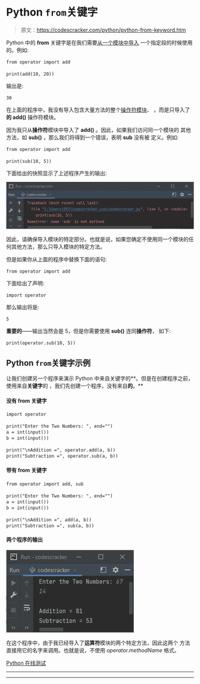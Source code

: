 # Python `from`关键字

> 原文：<https://codescracker.com/python/python-from-keyword.htm>

Python 中的 **from** 关键字是在我们需要[从一个模块中导入](/python/python-import-statement.htm) 一个指定段的时候使用的。例如:

```
from operator import add

print(add(10, 20))
```

输出是:

```
30
```

在上面的程序中，我没有导入包含大量方法的整个[操作符模块](/python/python-operator-module.htm)、 ，而是只导入了**的 add()** 操作符模块。

因为我只从**操作符**模块中导入了 **add()** 。因此，如果我们访问同一个模块的 其他方法，如 **sub()** ，那么我们将得到一个错误，表明 **sub** 没有被 定义。例如:

```
from operator import add

print(sub(10, 5))
```

下面给出的快照显示了上述程序产生的输出:

![python from keyword](img/1ab8c3ee37ee4986feb867f4a3606f81.png)

因此，请确保导入模块的特定部分。也就是说，如果您确定不使用同一个模块的任何其他方法，那么只导入模块的特定方法。

但是如果你从上面的程序中替换下面的语句:

```
from operator import add
```

下面给出了声明:

```
import operator
```

那么输出将是:

```
5
```

**重要的**——输出当然会是 5，但是你需要使用 **sub()** 连同**操作符**， 如下:

```
print(operator.sub(10, 5))
```

## Python `from`关键字示例

让我们创建另一个程序来演示 Python 中来自关键字的**。但是在创建程序之前，使用来自**关键字**的 ，我们先创建一个程序，没有来自**的**。**

#### 没有 from 关键字

```
import operator

print("Enter the Two Numbers: ", end="")
a = int(input())
b = int(input())

print("\nAddition =", operator.add(a, b))
print("Subtraction =", operator.sub(a, b))
```

#### 带有 from 关键字

```
from operator import add, sub

print("Enter the Two Numbers: ", end="")
a = int(input())
b = int(input())

print("\nAddition =", add(a, b))
print("Subtraction =", sub(a, b))
```

#### 两个程序的输出

![python from keyword example](img/942669c76bd2a13fee0ebb0a1d57390d.png)

在这个程序中，由于我已经导入了**运算符**模块的两个特定方法，因此这两个 方法直接用它的名字来调用。也就是说，不使用 *operator.methodName* 格式。

[Python 在线测试](/exam/showtest.php?subid=10)

* * *

* * *